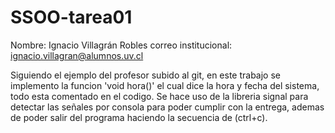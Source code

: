 # SSOO-tarea01

Nombre: Ignacio Villagrán Robles
correo institucional: ignacio.villagran@alumnos.uv.cl

Siguiendo el ejemplo del profesor subido al git, en este trabajo se implemento la funcion 'void hora()' el cual dice la hora y fecha del sistema, todo esta comentado en el codigo. Se hace uso de la libreria signal para detectar las señales por consola para poder cumplir con la entrega, ademas de poder salir del programa haciendo la secuencia de (ctrl+c).
